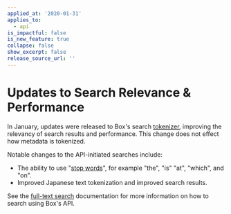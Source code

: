 ```yaml
---
applied_at: '2020-01-31'
applies_to:
  - api
is_impactful: false
is_new_feature: true
collapse: false
show_excerpt: false
release_source_url: ''
---
```


# Updates to Search Relevance & Performance

In January, updates were released to Box's search [tokenizer][wiki-tokenizer],
improving the relevancy of search results and performance. This change does not
effect how metadata is tokenized.

Notable changes to the API-initiated searches include:

* The ability to use "[stop words][wiki-stop-words]", for example "the", "is"
  "at", "which", and "on".
* Improved Japanese text tokenization and improved search results.

See the [full-text search][search_guide] documentation for more
information on how to search using Box's API.

[wiki-stop-words]: https://en.wikipedia.org/wiki/Stop_words
[wiki-tokenizer]: https://en.wikipedia.org/wiki/Lexical_analysis#Tokenization
[search_guide]: g://search
